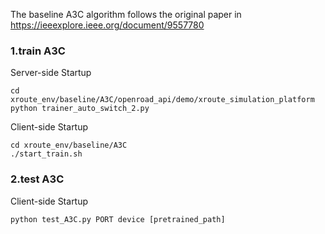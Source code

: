 The baseline A3C algorithm follows the original paper in https://ieeexplore.ieee.org/document/9557780

### 1.train A3C

Server-side Startup

````
cd	xroute_env/baseline/A3C/openroad_api/demo/xroute_simulation_platform
python trainer_auto_switch_2.py
````

Client-side Startup

```
cd xroute_env/baseline/A3C
./start_train.sh
```

### 2.test A3C


Client-side Startup


````
python test_A3C.py PORT device [pretrained_path]
````

